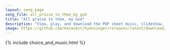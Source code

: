 ```yaml
---
layout: song_page
song_file: all_praise_to_thee_my_god
title: "All praise to thee, my God"
description: "View, play, and download the PDF sheet music, slideshow, and audio. Lyrics: All praise to thee, my God, this night, for all the blessings of the light. Keep me, O keep me, King of kings, beneath thine own almighty wings.  Forg... english christian 4part evening"
image: https://github.com/kenanbit/hymnsinger/releases/latest/download/all_praise_to_thee_my_god-trad.png
---
```


{% include choice_and_music.html %}